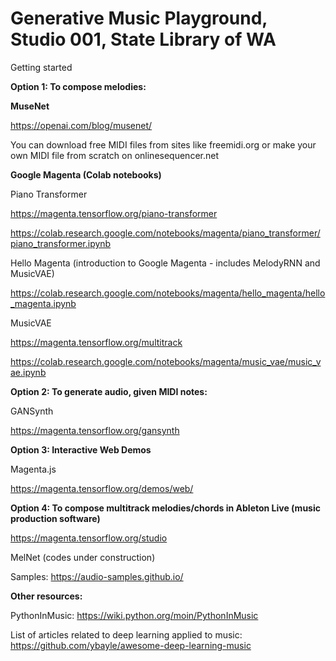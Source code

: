 # Generative Music Playground, Studio 001, State Library of WA
Getting started

<b>Option 1: To compose melodies:</b>

<b>MuseNet </b>

https://openai.com/blog/musenet/

You can download free MIDI files from sites like freemidi.org
or make your own MIDI file from scratch on onlinesequencer.net

<b>Google Magenta (Colab notebooks)</b>

Piano Transformer

https://magenta.tensorflow.org/piano-transformer

https://colab.research.google.com/notebooks/magenta/piano_transformer/piano_transformer.ipynb

Hello Magenta (introduction to Google Magenta - includes MelodyRNN and MusicVAE)

https://colab.research.google.com/notebooks/magenta/hello_magenta/hello_magenta.ipynb

MusicVAE

https://magenta.tensorflow.org/multitrack

https://colab.research.google.com/notebooks/magenta/music_vae/music_vae.ipynb


<b>Option 2: To generate audio, given MIDI notes:</b>

GANSynth

https://magenta.tensorflow.org/gansynth


<b>Option 3: Interactive Web Demos</b>

Magenta.js

https://magenta.tensorflow.org/demos/web/


<b>Option 4: To compose multitrack melodies/chords in Ableton Live (music production software)</b>

https://magenta.tensorflow.org/studio

MelNet (codes under construction)

Samples: https://audio-samples.github.io/

<b>Other resources:</b>

PythonInMusic: https://wiki.python.org/moin/PythonInMusic

List of articles related to deep learning applied to music: https://github.com/ybayle/awesome-deep-learning-music

